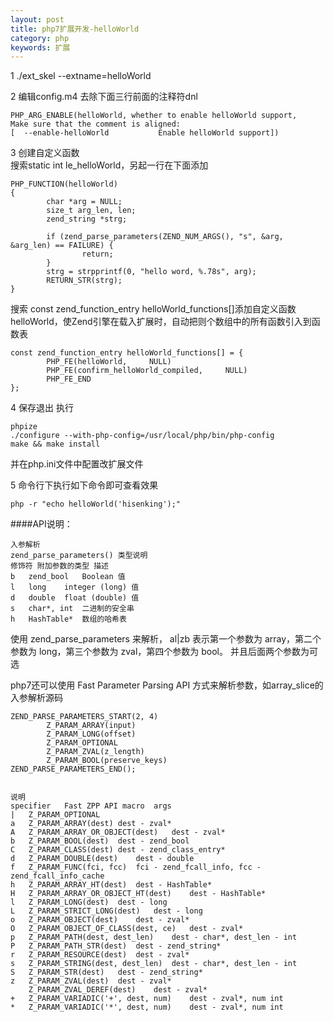 ```yaml
---
layout: post
title: php7扩展开发-helloWorld
category: php
keywords: 扩展
---
```


1  ./ext_skel --extname=helloWorld

2 编辑config.m4 去除下面三行前面的注释符dnl

```
PHP_ARG_ENABLE(helloWorld, whether to enable helloWorld support,
Make sure that the comment is aligned:
[  --enable-helloWorld           Enable helloWorld support])
```

3 创建自定义函数  
搜索static int le_helloWorld，另起一行在下面添加

```
PHP_FUNCTION(helloWorld)
{
        char *arg = NULL;
        size_t arg_len, len;
        zend_string *strg;

        if (zend_parse_parameters(ZEND_NUM_ARGS(), "s", &arg, &arg_len) == FAILURE) {
                return;
        }
        strg = strpprintf(0, "hello word, %.78s", arg);
        RETURN_STR(strg);
}
```

搜索
const zend_function_entry helloWorld_functions[]添加自定义函数helloWorld，使Zend引擎在载入扩展时，自动把则个数组中的所有函数引入到函数表

```
const zend_function_entry helloWorld_functions[] = {
        PHP_FE(helloWorld,     NULL)
        PHP_FE(confirm_helloWorld_compiled,     NULL)
        PHP_FE_END     
};
```

4 保存退出
执行

```
phpize  
./configure --with-php-config=/usr/local/php/bin/php-config  
make && make install  
```
并在php.ini文件中配置改扩展文件  



5 命令行下执行如下命令即可查看效果

```
php -r "echo helloWorld('hisenking');"
```


####API说明：  

```
入参解析
zend_parse_parameters() 类型说明
修饰符	附加参数的类型	描述
b	zend_bool	Boolean 值
l	long	integer (long) 值
d	double	float (double) 值
s	char*, int	二进制的安全串
h	HashTable*	数组的哈希表
```
使用 zend_parse_parameters 来解析， al|zb 表示第一个参数为 array，第二个参数为 long，第三个参数为 zval，第四个参数为 bool。 并且后面两个参数为可选  


php7还可以使用 Fast Parameter Parsing API 方式来解析参数，如array_slice的入参解析源码

```
ZEND_PARSE_PARAMETERS_START(2, 4)
		Z_PARAM_ARRAY(input)
		Z_PARAM_LONG(offset)
		Z_PARAM_OPTIONAL
		Z_PARAM_ZVAL(z_length)
		Z_PARAM_BOOL(preserve_keys)
ZEND_PARSE_PARAMETERS_END();


说明
specifier	Fast ZPP API macro	args
|	Z_PARAM_OPTIONAL
a	Z_PARAM_ARRAY(dest)	dest - zval*
A	Z_PARAM_ARRAY_OR_OBJECT(dest)	dest - zval*
b	Z_PARAM_BOOL(dest)	dest - zend_bool
C	Z_PARAM_CLASS(dest)	dest - zend_class_entry*
d	Z_PARAM_DOUBLE(dest)	dest - double
f	Z_PARAM_FUNC(fci, fcc)	fci - zend_fcall_info, fcc - zend_fcall_info_cache
h	Z_PARAM_ARRAY_HT(dest)	dest - HashTable*
H	Z_PARAM_ARRAY_OR_OBJECT_HT(dest)	dest - HashTable*
l	Z_PARAM_LONG(dest)	dest - long
L	Z_PARAM_STRICT_LONG(dest)	dest - long
o	Z_PARAM_OBJECT(dest)	dest - zval*
O	Z_PARAM_OBJECT_OF_CLASS(dest, ce)	dest - zval*
p	Z_PARAM_PATH(dest, dest_len)	dest - char*, dest_len - int
P	Z_PARAM_PATH_STR(dest)	dest - zend_string*
r	Z_PARAM_RESOURCE(dest)	dest - zval*
s	Z_PARAM_STRING(dest, dest_len)	dest - char*, dest_len - int
S	Z_PARAM_STR(dest)	dest - zend_string*
z	Z_PARAM_ZVAL(dest)	dest - zval*
    Z_PARAM_ZVAL_DEREF(dest)	dest - zval*
+	Z_PARAM_VARIADIC('+', dest, num)	dest - zval*, num int
*	Z_PARAM_VARIADIC('*', dest, num)	dest - zval*, num int
```
